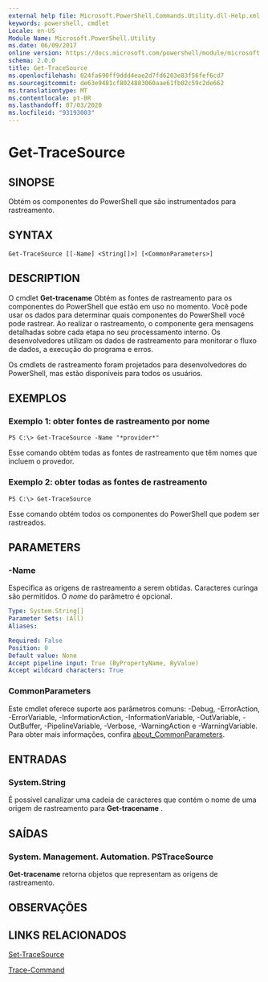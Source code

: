 ```yaml
---
external help file: Microsoft.PowerShell.Commands.Utility.dll-Help.xml
keywords: powershell, cmdlet
Locale: en-US
Module Name: Microsoft.PowerShell.Utility
ms.date: 06/09/2017
online version: https://docs.microsoft.com/powershell/module/microsoft.powershell.utility/get-tracesource?view=powershell-7&WT.mc_id=ps-gethelp
schema: 2.0.0
title: Get-TraceSource
ms.openlocfilehash: 024fa690ff9ddd4eae2d7fd6203e83f56fef6cd7
ms.sourcegitcommit: de63e9481cf8024883060aae61fb02c59c2de662
ms.translationtype: MT
ms.contentlocale: pt-BR
ms.lasthandoff: 07/03/2020
ms.locfileid: "93193003"
---
```

# Get-TraceSource

## SINOPSE
Obtém os componentes do PowerShell que são instrumentados para rastreamento.

## SYNTAX

```
Get-TraceSource [[-Name] <String[]>] [<CommonParameters>]
```

## DESCRIPTION

O cmdlet **Get-tracename** Obtém as fontes de rastreamento para os componentes do PowerShell que estão em uso no momento.
Você pode usar os dados para determinar quais componentes do PowerShell você pode rastrear.
Ao realizar o rastreamento, o componente gera mensagens detalhadas sobre cada etapa no seu processamento interno.
Os desenvolvedores utilizam os dados de rastreamento para monitorar o fluxo de dados, a execução do programa e erros.

Os cmdlets de rastreamento foram projetados para desenvolvedores do PowerShell, mas estão disponíveis para todos os usuários.

## EXEMPLOS

### Exemplo 1: obter fontes de rastreamento por nome

```
PS C:\> Get-TraceSource -Name "*provider*"
```

Esse comando obtém todas as fontes de rastreamento que têm nomes que incluem o provedor.

### Exemplo 2: obter todas as fontes de rastreamento

```
PS C:\> Get-TraceSource
```

Esse comando obtém todos os componentes do PowerShell que podem ser rastreados.

## PARAMETERS

### -Name

Especifica as origens de rastreamento a serem obtidas.
Caracteres curinga são permitidos.
O *nome* do parâmetro é opcional.

```yaml
Type: System.String[]
Parameter Sets: (All)
Aliases:

Required: False
Position: 0
Default value: None
Accept pipeline input: True (ByPropertyName, ByValue)
Accept wildcard characters: True
```

### CommonParameters

Este cmdlet oferece suporte aos parâmetros comuns: -Debug, -ErrorAction, -ErrorVariable, -InformationAction, -InformationVariable, -OutVariable, -OutBuffer, -PipelineVariable, -Verbose, -WarningAction e -WarningVariable. Para obter mais informações, confira [about_CommonParameters](https://go.microsoft.com/fwlink/?LinkID=113216).

## ENTRADAS

### System.String

É possível canalizar uma cadeia de caracteres que contém o nome de uma origem de rastreamento para **Get-tracename** .

## SAÍDAS

### System. Management. Automation. PSTraceSource

**Get-tracename** retorna objetos que representam as origens de rastreamento.

## OBSERVAÇÕES

## LINKS RELACIONADOS

[Set-TraceSource](Set-TraceSource.md)

[Trace-Command](Trace-Command.md)
